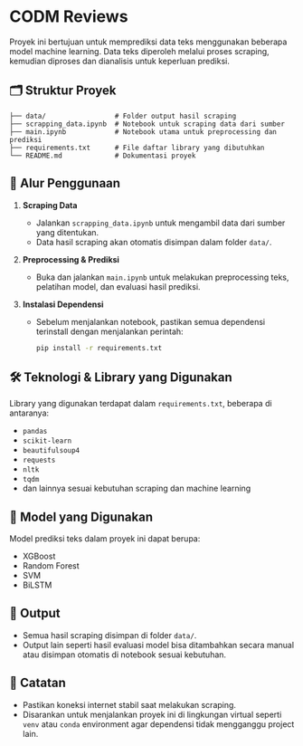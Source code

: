 # CODM Reviews 

Proyek ini bertujuan untuk memprediksi data teks menggunakan beberapa model machine learning. Data teks diperoleh melalui proses scraping, kemudian diproses dan dianalisis untuk keperluan prediksi.


## 🗂️ Struktur Proyek

```
├── data/                 # Folder output hasil scraping
├── scrapping_data.ipynb  # Notebook untuk scraping data dari sumber
├── main.ipynb            # Notebook utama untuk preprocessing dan prediksi
├── requirements.txt      # File daftar library yang dibutuhkan
└── README.md             # Dokumentasi proyek
```

## 📌 Alur Penggunaan

1. **Scraping Data**
   - Jalankan `scrapping_data.ipynb` untuk mengambil data dari sumber yang ditentukan.
   - Data hasil scraping akan otomatis disimpan dalam folder `data/`.

2. **Preprocessing & Prediksi**
   - Buka dan jalankan `main.ipynb` untuk melakukan preprocessing teks, pelatihan model, dan evaluasi hasil prediksi.

3. **Instalasi Dependensi**
   - Sebelum menjalankan notebook, pastikan semua dependensi terinstall dengan menjalankan perintah:
     ```bash
     pip install -r requirements.txt
     ```

## 🛠️ Teknologi & Library yang Digunakan

Library yang digunakan terdapat dalam `requirements.txt`, beberapa di antaranya:
- `pandas`
- `scikit-learn`
- `beautifulsoup4`
- `requests`
- `nltk`
- `tqdm`
- dan lainnya sesuai kebutuhan scraping dan machine learning

## 🧠 Model yang Digunakan

Model prediksi teks dalam proyek ini dapat berupa:
- XGBoost
- Random Forest
- SVM
- BiLSTM

## 📁 Output

- Semua hasil scraping disimpan di folder `data/`.
- Output lain seperti hasil evaluasi model bisa ditambahkan secara manual atau disimpan otomatis di notebook sesuai kebutuhan.

## 📌 Catatan

- Pastikan koneksi internet stabil saat melakukan scraping.
- Disarankan untuk menjalankan proyek ini di lingkungan virtual seperti `venv` atau `conda` environment agar dependensi tidak mengganggu project lain.
